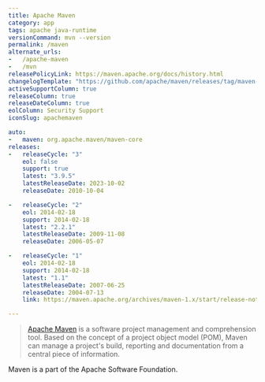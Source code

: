 ```yaml
---
title: Apache Maven
category: app
tags: apache java-runtime
versionCommand: mvn --version
permalink: /maven
alternate_urls:
-   /apache-maven
-   /mvn
releasePolicyLink: https://maven.apache.org/docs/history.html
changelogTemplate: "https://github.com/apache/maven/releases/tag/maven-__LATEST__"
activeSupportColumn: true
releaseColumn: true
releaseDateColumn: true
eolColumn: Security Support
iconSlug: apachemaven

auto:
-   maven: org.apache.maven/maven-core
releases:
-   releaseCycle: "3"
    eol: false
    support: true
    latest: "3.9.5"
    latestReleaseDate: 2023-10-02
    releaseDate: 2010-10-04

-   releaseCycle: "2"
    eol: 2014-02-18
    support: 2014-02-18
    latest: "2.2.1"
    latestReleaseDate: 2009-11-08
    releaseDate: 2006-05-07

-   releaseCycle: "1"
    eol: 2014-02-18
    support: 2014-02-18
    latest: "1.1"
    latestReleaseDate: 2007-06-25
    releaseDate: 2004-07-13
    link: https://maven.apache.org/archives/maven-1.x/start/release-notes-LATEST.html

---
```


> [Apache Maven](https://maven.apache.org/) is a software project management and comprehension tool.
> Based on the concept of a project object model (POM), Maven can manage a project's build,
> reporting and documentation from a central piece of information.

Maven is a part of the Apache Software Foundation.
